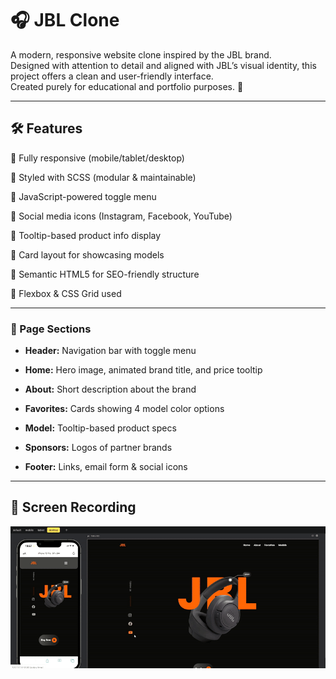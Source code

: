 # 🎧 JBL Clone

A modern, responsive website clone inspired by the JBL brand.  
Designed with attention to detail and aligned with JBL’s visual identity, this project offers a clean and user-friendly interface.  
Created purely for educational and portfolio purposes. 🎯

---

## 🛠️  Features

 🔸 Fully responsive (mobile/tablet/desktop)

 🔸 Styled with SCSS (modular & maintainable)

 🔸 JavaScript-powered toggle menu

 🔸 Social media icons (Instagram, Facebook, YouTube)

 🔸 Tooltip-based product info display

 🔸 Card layout for showcasing models

 🔸 Semantic HTML5 for SEO-friendly structure
 
 🔸 Flexbox & CSS Grid used

---
### 🧩 Page Sections

- **Header:** Navigation bar with toggle menu  

- **Home:** Hero image, animated brand title, and price tooltip 

- **About:** Short description about the brand  

- **Favorites:** Cards showing 4 model color options  

- **Model:** Tooltip-based product specs  

- **Sponsors:** Logos of partner brands  

- **Footer:** Links, email form & social icons

---

## 📸 Screen Recording

![Recording](./images/Kayt2025-04-19195925-ezgif.com-video-to-gif-converter%20(1).gif)
